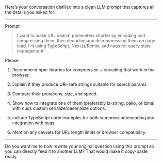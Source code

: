 Here’s your conversation distilled into a clean LLM prompt that captures all the details you asked for:


---

Prompt:

> I want to make URL search parameters shorter by encoding and compressing them, then decoding and decompressing them on page load.
I’m using TypeScript, Next.js/Remix, and nuqs for query state management.

Please:

1. Recommend npm libraries for compression + encoding that work in the browser.


2. Explain if they produce URI-safe strings suitable for search params.


3. Compare their pros/cons, size, and speed.


4. Show how to integrate one of them (preferably lz-string, pako, or lzma) with nuqs custom serialize/deserialize options.


5. Include TypeScript code examples for both compression/encoding and integration with nuqs.


6. Mention any caveats for URL length limits or browser compatibility.






---

Do you want me to now rewrite your original question using this prompt so you can directly feed it to another LLM? That would make it copy-paste ready.

